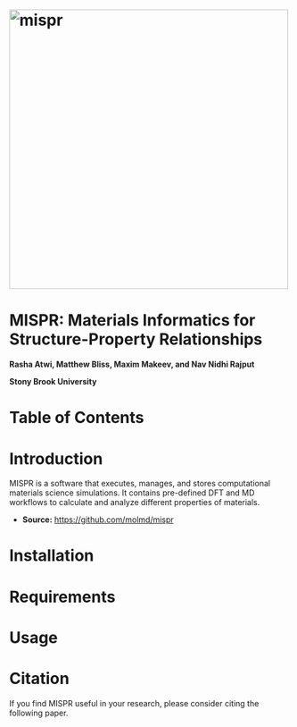 # <img alt="mispr" src="docs/logo.png" width="500">

# MISPR: Materials Informatics for Structure-Property Relationships 

**Rasha Atwi, Matthew Bliss, Maxim Makeev, and Nav Nidhi Rajput**

**Stony Brook University** 

# Table of Contents 

# Introduction 
MISPR is a software that executes, manages, and stores computational materials science 
simulations. It contains pre-defined DFT and MD workflows to calculate and analyze different 
properties of materials.

- **Source:** https://github.com/molmd/mispr

# Installation

# Requirements

# Usage 

# Citation 
If you find MISPR useful in your research, please consider citing the following paper. 

